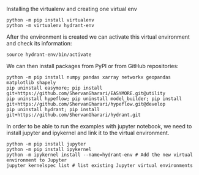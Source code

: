Installing the virtualenv and creating one virtual env

```
python -m pip install virtualenv
python -m virtualenv hydrant-env
```

After the environment is created we can activate this virtual environment and check its information:

```
source hydrant-env/bin/activate
```

We can then install packages from PyPI or from GitHub repositories:

```
python -m pip install numpy pandas xarray networkx geopandas matplotlib shapely
pip uninstall easymore; pip install git+https://github.com/ShervanGharari/EASYMORE.git@utility
pip uninstall hypeflow; pip uninstall model_builder; pip install git+https://github.com/ShervanGharari/hypeflow.git@develop
pip uninstall hydrant; pip install git+https://github.com/ShervanGharari/hydrant.git
```

In order to be able to run the examples with jupyter notebook, we need to install jupyter and ipykernel and link it to the virtual environment.

```
python -m pip install jupyter
python -m pip install ipykernel
python -m ipykernel install --name=hydrant-env # Add the new virtual environment to Jupyter
jupyter kernelspec list # list existing Jupyter virtual environments
```
